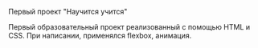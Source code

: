 Первый проект "Научится учится"

Первый образовательный проект реализованный с помощью HTML и CSS. При написании, применялся flexbox, анимация.